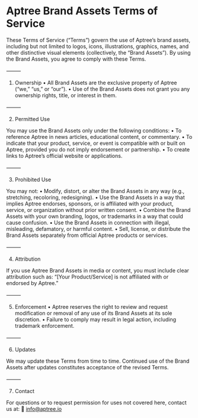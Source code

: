 # Aptree Brand Assets Terms of Service

These Terms of Service (“Terms”) govern the use of Aptree’s brand assets, including but not limited to logos, icons, illustrations, graphics, names, and other distinctive visual elements (collectively, the “Brand Assets”). By using the Brand Assets, you agree to comply with these Terms.

⸻

1. Ownership
	•	All Brand Assets are the exclusive property of Aptree (“we,” “us,” or “our”).
	•	Use of the Brand Assets does not grant you any ownership rights, title, or interest in them.

⸻

2. Permitted Use

You may use the Brand Assets only under the following conditions:
	•	To reference Aptree in news articles, educational content, or commentary.
	•	To indicate that your product, service, or event is compatible with or built on Aptree, provided you do not imply endorsement or partnership.
	•	To create links to Aptree’s official website or applications.

⸻

3. Prohibited Use

You may not:
	•	Modify, distort, or alter the Brand Assets in any way (e.g., stretching, recoloring, redesigning).
	•	Use the Brand Assets in a way that implies Aptree endorses, sponsors, or is affiliated with your product, service, or organization without prior written consent.
	•	Combine the Brand Assets with your own branding, logos, or trademarks in a way that could cause confusion.
	•	Use the Brand Assets in connection with illegal, misleading, defamatory, or harmful content.
	•	Sell, license, or distribute the Brand Assets separately from official Aptree products or services.

⸻

4. Attribution

If you use Aptree Brand Assets in media or content, you must include clear attribution such as:
“[Your Product/Service] is not affiliated with or endorsed by Aptree.”

⸻

5. Enforcement
	•	Aptree reserves the right to review and request modification or removal of any use of its Brand Assets at its sole discretion.
	•	Failure to comply may result in legal action, including trademark enforcement.

⸻

6. Updates

We may update these Terms from time to time. Continued use of the Brand Assets after updates constitutes acceptance of the revised Terms.

⸻

7. Contact

For questions or to request permission for uses not covered here, contact us at:
📧 info@aptree.io


